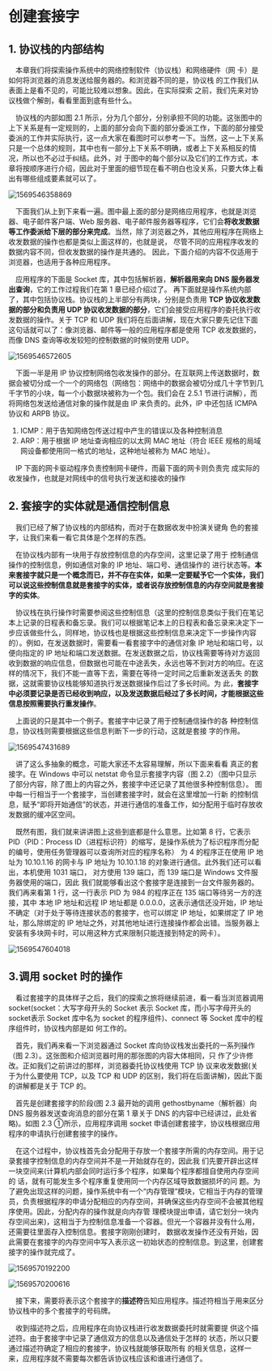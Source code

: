 # 创建套接字

## 1. 协议栈的内部结构

&emsp;本章我们将探索操作系统中的网络控制软件（协议栈）和网络硬件（网 卡）是如何将浏览器的消息发送给服务器的。和浏览器不同的是，协议栈 的工作我们从表面上是看不见的，可能比较难以想象。因此，在实际探索 之前，我们先来对协议栈做个解剖，看看里面到底有些什么。 

&emsp;协议栈的内部如图 2.1 所示，分为几个部分，分别承担不同的功能。这张图中的上下关系是有一定规则的，上面的部分会向下面的部分委派工作，下面的部分接受委派的工作并实际执行，这一点大家在看图时可以参考一下。当然，这一上下关系只是一个总体的规则，其中也有一部分上下关系不明确，或者上下关系相反的情况，所以也不必过于纠结。此外，对 于图中的每个部分以及它们的工作方式，本章将按顺序进行介绍，因此对于里面的细节现在看不明白也没关系，只要大体上看出有哪些组成要素就可以了。

![1569546358869](1569546358869.png)

&emsp;下面我们从上到下来看一遍。图中最上面的部分是网络应用程序，也就是浏览器、电子邮件客户端、Web 服务器、电子邮件服务器等程序，它们会**将收发数据等工作委派给下层的部分来完成**。当然，除了浏览器之外，其他应用程序在网络上收发数据的操作也都是类似上面这样的，也就是说， 尽管不同的应用程序收发的数据内容不同，但收发数据的操作是共通的。 因此，下面介绍的内容不仅适用于浏览器，也适用于各种应用程序。

&emsp;应用程序的下面是 Socket 库，其中包括解析器，**解析器用来向 DNS 服务器发出查询**，它的工作过程我们在第 1 章已经介绍过了。 再下面就是操作系统内部了，其中包括协议栈。协议栈的上半部分有两块，分别是负责用 **TCP 协议收发数据的部分和负责用 UDP 协议收发数据的部分**，它们会接受应用程序的委托执行收发数据的操作。关于 TCP 和 UDP 我们将在后面讲解，现在大家只要先记住下面这句话就可以了：像浏览器、邮件等一般的应用程序都是使用 TCP 收发数据的，而像 DNS 查询等收发较短的控制数据的时候则使用 UDP。

![1569546572605](1569546572605.png)

&emsp;下面一半是用 IP 协议控制网络包收发操作的部分。在互联网上传送数据时，数据会被切分成一个一个的网络包（网络包：网络中的数据会被切分成几十字节到几千字节的小块，每一个小数据块被称为一个包。我们会在 2.5.1 节进行讲解），而将网络包发送给通信对象的操作就是由 IP 来负责的。此外，IP 中还包括 ICMPA 协议和 ARPB 协议。 

1. ICMP：用于告知网络包传送过程中产生的错误以及各种控制消息
2. ARP：用于根据 IP 地址查询相应的以太网 MAC 地址（符合 IEEE 规格的局域网设备都使用同一格式的地址，这种地址被称为 MAC 地址）。

&emsp;IP 下面的网卡驱动程序负责控制网卡硬件，而最下面的网卡则负责完 成实际的收发操作，也就是对网线中的信号执行发送和接收的操作

## 2. 套接字的实体就是通信控制信息

&emsp;我们已经了解了协议栈的内部结构，而对于在数据收发中扮演关键角 色的套接字，让我们来看一看它具体是个怎样的东西。 

&emsp;在协议栈内部有一块用于存放控制信息的内存空间，这里记录了用于 控制通信操作的控制信息，例如通信对象的 IP 地址、端口号、通信操作的 进行状态等。**本来套接字就只是一个概念而已，并不存在实体，如果一定要赋予它一个实体，我们可以说这些控制信息就是套接字的实体，或者说存放控制信息的内存空间就是套接字的实体**。

&emsp;协议栈在执行操作时需要参阅这些控制信息（这里的控制信息类似于我们在笔记本上记录的日程表和备忘录。我们可以根据笔记本上的日程表和备忘录来决定下一步应该做些什么，同样地，协议栈也是根据这些控制信息来决定下一步操作内容的）。例如，在发送数据时，需要看一看套接字中的通信对象 IP 地址和端口号，以便向指定的 IP 地址和端口发送数据。在发送数据之后，协议栈需要等待对方返回收到数据的响应信息，但数据也可能在中途丢失，永远也等不到对方的响应。在这样的情况下，我们不能一直等下去，需要在等待一定时间之后重新发送丢失 的数据，这就需要协议栈能够知道执行发送数据操作后过了多长时间。为 此，**套接字中必须要记录是否已经收到响应，以及发送数据后经过了多长时间，才能根据这些信息按照需要执行重发操作**。 

&emsp;上面说的只是其中一个例子。套接字中记录了用于控制通信操作的各 种控制信息，协议栈则需要根据这些信息判断下一步的行动，这就是套接 字的作用。

![1569547431689](1569547431689.png)

&emsp;讲了这么多抽象的概念，可能大家还不太容易理解，所以下面来看看 真正的套接字。在 Windows 中可以 netstat 命令显示套接字内容（图 2.2）（图中只显示了部分内容，除了图上的内容之外，套接字中还记录了其他很多种控制信息）。 图中每一行相当于一个套接字，当创建套接字时，就会在这里增加一行新 的控制信息，赋予“即将开始通信”的状态，并进行通信的准备工作，如分配用于临时存放收发数据的缓冲区空间。 

&emsp;既然有图，我们就来讲讲图上这些到底都是什么意思。比如第 8 行，它表示 PID（PID：Process ID（进程标识符）的缩写，是操作系统为了标识程序而分配的编号，使用任务管理器可以查询所对应的程序名称） 为 4 的程序正在使用 IP 地址为 10.10.1.16 的网卡与 IP 地址为 10.10.1.18 的对象进行通信。此外我们还可以看出，本机使用 1031 端口， 对方使用 139 端口，而 139 端口是 Windows 文件服务器使用的端口，因此 我们就能够看出这个套接字是连接到一台文件服务器的。我们再来看第 1 行，这一行表示 PID 为 984 的程序正在 135 端口等待另一方的连接，其中 本地 IP 地址和远程 IP 地址都是 0.0.0.0，这表示通信还没开始，IP 地址不确定（对于处于等待连接状态的套接字，也可以绑定 IP 地址，如果绑定了 IP 地址，那么除绑定的 IP 地址之外，对其他地址进行连接操作都会出错。当服务器上安装有多块网卡时，可以用这种方式来限制只能连接到特定的网卡）。

![1569547604018](1569547604018.png)

## 3.调用 socket 时的操作

&emsp;看过套接字的具体样子之后，我们的探索之旅将继续前进，看一看当浏览器调用 socket(socket：大写字母开头的 Socket 表示 Socket 库，而小写字母开头的 socket表示 Socket 库中名为 socket 的程序组件)、connect 等 Socket 库中的程序组件时，协议栈内部是如 何工作的。

&emsp;首先，我们再来看一下浏览器通过 Socket 库向协议栈发出委托的一系列操作（图 2.3）。这张图和介绍浏览器时用的那张图的内容大体相同，只 作了少许修改。正如我们之前讲过的那样，浏览器委托协议栈使用 TCP 协 议来收发数据(关于为什么要使用 TCP，以及 TCP 和 UDP 的区别，我们将在后面讲解)，因此下面的讲解都是关于 TCP 的。

&emsp;首先是创建套接字的阶段(图 2.3 最开始的调用 gethostbyname（解析器）向 DNS 服务器发送查询消息的部分在第 1 章关于 DNS 的内容中已经讲过，此处省略)。如图 2.3 ①所示，应用程序调用 socket 申请创建套接字，协议栈根据应用程序的申请执行创建套接字的操作。

&emsp;在这个过程中，协议栈首先会分配用于存放一个套接字所需的内存空间。用于记录套接字控制信息的内存空间并不是一开始就存在的，因此我 们先要开辟出这样一块空间来(计算机内部会同时运行多个程序，如果每个程序都擅自使用内存空间的 话，就有可能发生多个程序重复使用同一个内存区域导致数据损坏的问 题。为了避免出现这样的问题，操作系统中有一个“内存管理”模块，它相当于内存的管理员，负责根据程序的申请分配相应的内存空间，并确保这些内存空间不会被其他程序使用。因此，分配内存的操作就是向内存管 理模块提出申请，请它划分一块内存空间出来)，这相当于为控制信息准备一个容器。但光一个容器并没有什么用，还需要往里面存入控制信息。套接字刚刚创建时， 数据收发操作还没有开始，因此需要在套接字的内存空间中写入表示这一初始状态的控制信息。到这里，创建套接字的操作就完成了。

![1569570192200](1569570192200.png)

![1569570200616](1569570200616.png)

&emsp;接下来，需要将表示这个套接字的**描述符**告知应用程序。描述符相当于用来区分协议栈中的多个套接字的号码牌。

&emsp;收到描述符之后，应用程序在向协议栈进行收发数据委托时就需要提 供这个描述符。由于套接字中记录了通信双方的信息以及通信处于怎样的 状态，所以只要通过描述符确定了相应的套接字，协议栈就能够获取所有 的相关信息，这样一来，应用程序就不需要每次都告诉协议栈应该和谁进行通信了。